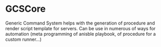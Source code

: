 # GCSCore

Generic Command System helps with the generation of procedure and render script template for servers. Can be use in
numerous of ways for automation (meta programming of anisble playbook, of procedure for a custom runner...)